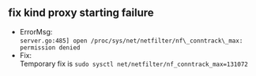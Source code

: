 ## fix kind proxy starting failure
- ErrorMsg:   
`server.go:485] open /proc/sys/net/netfilter/nf\_conntrack\_max: permission denied`
- Fix:  
Temporary fix is `sudo sysctl net/netfilter/nf_conntrack_max=131072`



